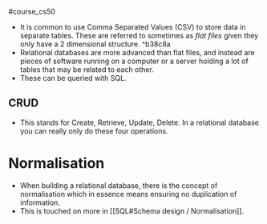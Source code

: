 #course_cs50 

- It is common to use Comma Separated Values (CSV) to store data in separate tables. These are referred to sometimes as *flat files* given they only have a 2 dimensional structure. ^b38c8a
- Relational databases are more advanced than flat files, and instead are pieces of software running on a computer or a server holding a lot of tables that may be related to each other. 
- These can be queried with SQL.

## CRUD

- This stands for Create, Retrieve, Update, Delete. In a relational database you can really only do these four operations.

# Normalisation

- When building a relational database, there is the concept of normalisation which in essence means ensuring no duplication of information.
- This is touched on more in [[SQL#Schema design / Normalisation]].